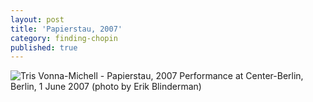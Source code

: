 ```yaml
---
layout: post
title: 'Papierstau, 2007'
category: finding-chopin
published: true
---
```


![Tris Vonna-Michell - Papierstau, 2007]({{site.baseurl}}/assets/img/0415-papierstau-2007.jpg)
Performance at Center-Berlin, Berlin, 1 June 2007 (photo by Erik Blinderman)
